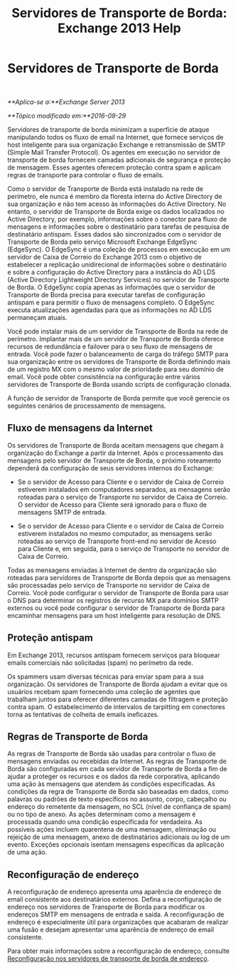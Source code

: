﻿---
title: 'Servidores de Transporte de Borda: Exchange 2013 Help'
TOCTitle: Servidores de Transporte de Borda
ms:assetid: cfff9f59-afac-447c-8297-afcebe49a52d
ms:mtpsurl: https://technet.microsoft.com/pt-br/library/Bb124701(v=EXCHG.150)
ms:contentKeyID: 61203511
ms.date: 05/22/2018
mtps_version: v=EXCHG.150
ms.translationtype: MT
---

# Servidores de Transporte de Borda

 

_**Aplica-se a:**Exchange Server 2013_

_**Tópico modificado em:**2016-09-29_

Servidores de transporte de borda minimizam a superfície de ataque manipulando todos os fluxo de email na Internet, que fornece serviços de host inteligente para sua organização Exchange e retransmissão de SMTP (Simple Mail Transfer Protocol). Os agentes em execução no servidor de transporte de borda fornecem camadas adicionais de segurança e proteção de mensagem. Esses agentes oferecem proteção contra spam e aplicam regras de transporte para controlar o fluxo de emails.

Como o servidor de Transporte de Borda está instalado na rede de perímetro, ele nunca é membro da floresta interna do Active Directory de sua organização e não tem acesso às informações do Active Directory. No entanto, o servidor de Transporte de Borda exige os dados localizados no Active Directory, por exemplo, informações sobre o conector para fluxo de mensagens e informações sobre o destinatário para tarefas de pesquisa de destinatário antispam. Esses dados são sincronizados com o servidor de Transporte de Borda pelo serviço Microsoft Exchange EdgeSync (EdgeSync). O EdgeSync é uma coleção de processos em execução em um servidor de Caixa de Correio do Exchange 2013 com o objetivo de estabelecer a replicação unidirecional de informações sobre o destinatário e sobre a configuração do Active Directory para a instância do AD LDS (Active Directory Lightweight Directory Services) no servidor de Transporte de Borda. O EdgeSync copia apenas as informações que o servidor de Transporte de Borda precisa para executar tarefas de configuração antispam e para permitir o fluxo de mensagens completo. O EdgeSync executa atualizações agendadas para que as informações no AD LDS permaneçam atuais.

Você pode instalar mais de um servidor de Transporte de Borda na rede de perímetro. Implantar mais de um servidor de Transporte de Borda oferece recursos de redundância e failover para o seu fluxo de mensagens de entrada. Você pode fazer o balanceamento de carga do tráfego SMTP para sua organização entre os servidores de Transporte de Borda definindo mais de um registro MX com o mesmo valor de prioridade para seu domínio de email. Você pode obter consistência na configuração entre vários servidores de Transporte de Borda usando scripts de configuração clonada.

A função de servidor de Transporte de Borda permite que você gerencie os seguintes cenários de processamento de mensagens.

## Fluxo de mensagens da Internet

Os servidores de Transporte de Borda aceitam mensagens que chegam à organização do Exchange a partir da Internet. Após o processamento das mensagens pelo servidor de Transporte de Borda, o próximo roteamento dependerá da configuração de seus servidores internos do Exchange:

  - Se o servidor de Acesso para Cliente e o servidor de Caixa de Correio estiverem instalados em computadores separados, as mensagens serão roteadas para o serviço de Transporte no servidor de Caixa de Correio. O servidor de Acesso para Cliente será ignorado para o fluxo de mensagens SMTP de entrada.

  - Se o servidor de Acesso para Cliente e o servidor de Caixa de Correio estiverem instalados no mesmo computador, as mensagens serão roteadas ao serviço de Transporte front-end no servidor de Acesso para Cliente e, em seguida, para o serviço de Transporte no servidor de Caixa de Correio.

Todas as mensagens enviadas à Internet de dentro da organização são roteadas para servidores de Transporte de Borda depois que as mensagens são processadas pelo serviço de Transporte no servidor de Caixa de Correio. Você pode configurar o servidor de Transporte de Borda para usar o DNS para determinar os registros de recurso MX para domínios SMTP externos ou você pode configurar o servidor de Transporte de Borda para encaminhar mensagens para um host inteligente para resolução de DNS.

## Proteção antispam

Em Exchange 2013, recursos antispam fornecem serviços para bloquear emails comerciais não solicitadas (spam) no perímetro da rede.

Os spammers usam diversas técnicas para enviar spam para a sua organização. Os servidores de Transporte de Borda ajudam a evitar que os usuários recebam spam fornecendo uma coleção de agentes que trabalham juntos para oferecer diferentes camadas de filtragem e proteção contra spam. O estabelecimento de intervalos de tarpitting em conectores torna as tentativas de colheita de emails ineficazes.

## Regras de Transporte de Borda

As regras de Transporte de Borda são usadas para controlar o fluxo de mensagens enviadas ou recebidas da Internet. As regras de Transporte de Borda são configuradas em cada servidor de Transporte de Borda a fim de ajudar a proteger os recursos e os dados da rede corporativa, aplicando uma ação às mensagens que atendem às condições especificadas. As condições da regra de Transporte de Borda são baseadas em dados, como palavras ou padrões de texto específicos no assunto, corpo, cabeçalho ou endereço do remetente da mensagem, no SCL (nível de confiança de spam) ou no tipo de anexo. As ações determinam como a mensagem é processada quando uma condição especificada for verdadeira. As possíveis ações incluem quarentena de uma mensagem, eliminação ou rejeição de uma mensagem, anexo de destinatários adicionais ou log de um evento. Exceções opcionais isentam mensagens específicas da aplicação de uma ação.

## Reconfiguração de endereço

A reconfiguração de endereço apresenta uma aparência de endereço de email consistente aos destinatários externos. Defina a reconfiguração de endereço nos servidores de Transporte de Borda para modificar os endereços SMTP em mensagens de entrada e saída. A reconfiguração de endereço é especialmente útil para organizações que acabaram de realizar uma fusão e desejam apresentar uma aparência de endereço de email consistente.

Para obter mais informações sobre a reconfiguração de endereço, consulte [Reconfiguração nos servidores de transporte de borda de endereço](address-rewriting-on-edge-transport-servers-exchange-2013-help.md).


